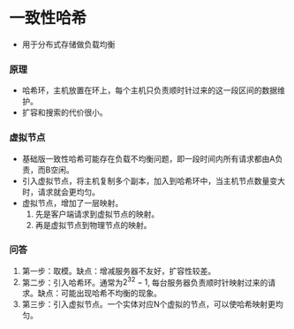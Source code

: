 # 一致性哈希
- 用于分布式存储做负载均衡
### 原理
- 哈希环，主机放置在环上，每个主机只负责顺时针过来的这一段区间的数据维护。
- 扩容和搜索的代价很小。
### 虚拟节点
- 基础版一致性哈希可能存在负载不均衡问题，即一段时间内所有请求都由A负责，而B空闲。
- 引入虚拟节点，将主机复制多个副本，加入到哈希环中，当主机节点数量变大时，请求就会更均匀。
- 虚拟节点，增加了一层映射。
    1. 先是客户端请求到虚拟节点的映射。
    2. 再是虚拟节点到物理节点的映射。
### 问答
1. 第一步：取模。缺点：增减服务器不友好，扩容性较差。 
2. 第二步：引入哈希环。通常为$2^{32}-1$, 每台服务器负责顺时针映射过来的请求。缺点：可能出现哈希不均衡的现象。 
3. 第三步：引入虚拟节点。一个实体对应N个虚拟的节点，可以使哈希映射更均匀。
